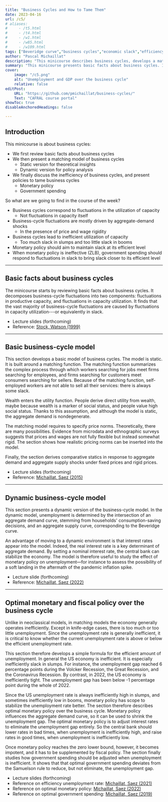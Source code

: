 ```yaml
---
title: "Business Cycles and How to Tame Them" 
date: 2023-04-16
url: /c5/
# aliases: 
#     - /t5.html
#     - /t4.html
#     - /w1.html
#     - /w85.html
#     - /w109.html
tags: ["Beveridge curve","business cycles","economic slack","efficiency","government spending","matching model","monetary policy","price rigidity","stabilization policy","sufficient statistics","unemployment gap"]
author: "Pascal Michaillat"
description: "This minicourse describes business cycles, develops a matching model to explain them, and discusses how monetary and fiscal policy can tame them."
summary: "This minicourse presents basic facts about business cycles. It then develops a matching model to explain these business-cycle facts. Finally, it explains how monetary policy and government spending should be designed to tame business cycles." 
cover:
    image: "/c5.png"
    alt: "Unemployment and GDP over the business cycle"
    relative: false
editPost:
    URL: "https://github.com/pmichaillat/business-cycles/"
    Text: "CAFRAL course portal"
showToc: true
disableAnchoredHeadings: false

---
```


## Introduction

This minicourse is about business cycles:

- We first review basic facts about business cycles
- We then present a matching model of business cycles
    + Static version for theoretical insights
    + Dynamic version for policy analysis
- We finally discuss the inefficiency of business cycles, and present policies to tame business cycles
    + Monetary policy
    + Government spending

So what are we going to find in the course of the week?

- Business cycles correspond to fluctuations in the utilization of capacity
    + Not fluctuations in capacity itself
- Business-cycle fluctuations are mostly driven by aggregate-demand shocks
    + In the presence of price and wage rigidity
- Business cycles lead to inefficient utilization of capacity
    + Too much slack in slumps and too little slack in booms
- Monetary policy should aim to maintain slack at its efficient level
- When monetary policy is ineffective (ZLB), government spending should respond to fluctuations in slack to bring slack closer to its efficient level


---

## Basic facts about business cycles

The minicourse starts by reviewing basic facts about business cycles. It decomposes business-cycle fluctuations into two components: fluctuations in productive capacity, and fluctuations in capacity utilization. It finds that the vast majority of business-cycle fluctuations are caused by fluctuations in capacity utilization---or equivalently in slack.

- Lecture slides (forthcoming)
- Reference: [Stock, Watson (1999)](https://doi.org/10.1016/S1574-0048(99)01004-6)

---

## Basic business-cycle model

This section develops a basic model of business cycles. The model is static. It is built around a matching function. The matching function summarizes the complex process through which workers searching for jobs meet firms searching for employees, and firms searching for customers meet consumers searching for sellers. Because of the matching function, self-employed workers are not able to sell all their services: there is always some slack. 

Wealth enters the utility function. People derive direct utility from wealth, maybe because wealth is a marker of social status, and people value high social status. Thanks to this assumption, and although the model is static, the aggregate demand is nondegenerate.

The matching model requires to specify price norms. Theoretically, there are many possibilities. Evidence from microdata and ethnographic surveys suggests that prices and wages are not fully flexible but instead somewhat rigid. The section shows how realistic pricing norms can be inserted into the model. 

Finally, the section derives comparative statics in response to aggregate demand and aggregate supply shocks under fixed prices and rigid prices. 

- Lecture slides (forthcoming)
- Reference: [Michaillat, Saez (2015)](/3/)

---

## Dynamic business-cycle model

This section presents a dynamic version of the business-cycle model. In the dynamic model, unemployment is determined by the intersection of an aggregate demand curve, stemming from households' consumption-saving decisions, and an aggregate supply curve, corresponding to the Beveridge curve.

An advantage of moving to a dynamic environment is that interest rates appear into the model. Indeed, the real interest rate is a key determinant of aggregate demand. By setting a nominal interest rate, the central bank can stabilize the economy. The model is therefore useful to study the effect of monetary policy on unemployment—for instance to assess the possibility of a soft landing in the aftermath of the pandemic inflation spike.

- Lecture slide (forthcoming)
- Reference: [Michaillat, Saez (2022)](/7/)

---

## Optimal monetary and fiscal policy over the business cycle

Unlike in neoclassical models, in matching models the economy generally operates inefficiently. Except in knife-edge cases, there is too much or too little unemployment. Since the unemployment rate is generally inefficient, it is critical to know whether the current unemployment rate is above or below the efficient unemployment rate.

This section therefore develops a simple formula for the efficient amount of unemployment. In general the US economy is inefficient. It is especially inefficiently slack in slumps.  For instance, the unemployment gap reached 6 percentage points during the Volcker Recession, the Great Recession, and the Coronavirus Recession. By contrast, in 2022, the US economy is inefficiently tight. The unemployment gap has been below -1 percentage point during the whole of 2022.

Since the US unemployment rate is always inefficiently high in slumps, and sometimes inefficiently low in booms, monetary policy has scope to stabilize the unemployment rate better. The section therefore describes optimal monetary policy over the business cycle. Monetary policy influences the aggregate demand curve, so it can be used to shrink the unemployment gap. The optimal monetary policy is to adjust interest rates to eliminate the unemployment gap entirely. So the central bank should lower rates in bad times, when unemployment is inefficiently high, and raise rates in good times, when unemployment is inefficiently low.

Once monetary policy reaches the zero lower bound, however, it becomes impotent, and it has to be supplemented by fiscal policy. The section finally studies how government spending should be adjusted when unemployment is inefficient. It shows that that optimal government spending deviates from the Samuelson rule to reduce, but not eliminate, the unemployment gap.

- Lecture slides (forthcoming)
- Reference on efficiency unemployment rate: [Michaillat, Saez (2021)](/9/)
- Reference on optimal monetary policy: [Michaillat, Saez (2022)](/7/)
- Reference on optimal government spending: [Michaillat, Saez (2019)](/6/)